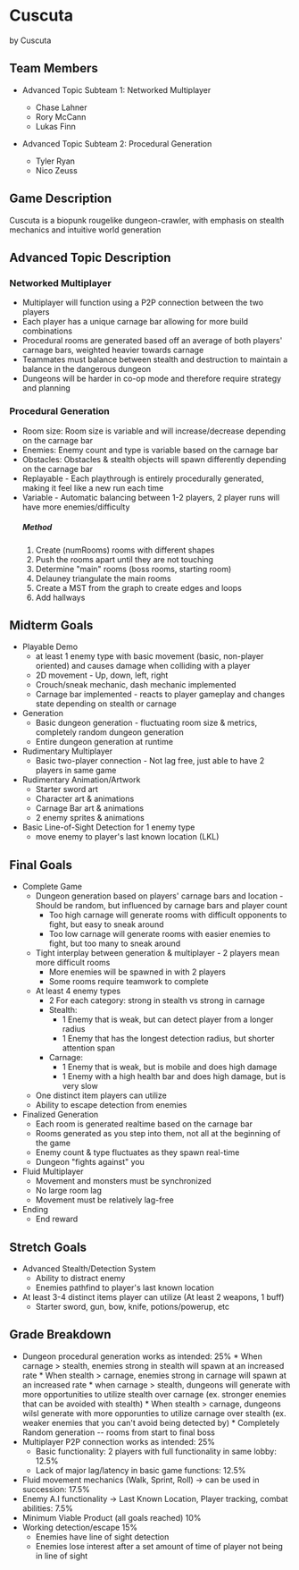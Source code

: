 # Cuscuta

by Cuscuta

## Team Members
* Advanced Topic Subteam 1: Networked Multiplayer
	* Chase Lahner
	* Rory McCann
	* Lukas Finn

* Advanced Topic Subteam 2: Procedural Generation
	* Tyler Ryan
	* Nico Zeuss

## Game Description

Cuscuta is a biopunk rougelike dungeon-crawler, with emphasis on stealth mechanics and intuitive world generation


## Advanced Topic Description

### Networked Multiplayer

 + Multiplayer will function using a P2P connection between the two players
 + Each player has a unique carnage bar allowing for more build combinations
 + Procedural rooms are generated based off an average of both players' carnage bars, weighted heavier towards carnage
 + Teammates must balance between stealth and destruction to maintain a balance in the dangerous dungeon
 + Dungeons will be harder in co-op mode and therefore require strategy and planning


    
### Procedural Generation
+ Room size: Room size is variable and will increase/decrease depending on the carnage bar
+ Enemies: Enemy count and type is variable based on the carnage bar
+ Obstacles: Obstacles & stealth objects will spawn differently depending on the carnage bar
+ Replayable - Each playthrough is entirely procedurally generated, making it feel like a new run each time
+ Variable - Automatic balancing between 1-2 players, 2 player runs will have more enemies/difficulty
	##### Method
	1. Create (numRooms) rooms with different shapes
	2. Push the rooms apart until they are not touching
	3. Determine "main" rooms (boss rooms, starting room)
	4. Delauney triangulate the main rooms
	5. Create a MST from the graph to create edges and loops
	6. Add hallways

## Midterm Goals
* Playable Demo
	+ at least 1 enemy type with basic movement (basic, non-player oriented) and causes damage when colliding with a player
	+ 2D movement - Up, down, left, right
	+ Crouch/sneak mechanic, dash mechanic implemented
 	+ Carnage bar implemented - reacts to player gameplay and changes state depending on stealth or carnage 
* Generation
	+ Basic dungeon generation - fluctuating room size & metrics, completely random dungeon generation
	+ Entire dungeon generation at runtime
* Rudimentary Multiplayer
	+ Basic two-player connection - Not lag free, just able to have 2 players in same game
* Rudimentary Animation/Artwork
   	* Starter sword art
	* Character art & animations
	* Carnage Bar art & animations
   	* 2 enemy sprites & animations   	
* Basic Line-of-Sight Detection for 1 enemy type
  	+ move enemy to player's last known location (LKL)

## Final Goals
*  Complete Game
	+ Dungeon generation based on players' carnage bars and location - Should be random, but influenced by carnage bars and player count
		+ Too high carnage will generate rooms with difficult opponents to fight, but easy to sneak around
		+ Too low carnage will generate rooms with easier enemies to fight, but too many to sneak around
	+ Tight interplay between generation & multiplayer - 2 players mean more difficult rooms
 		+ More enemies will be spawned in with 2 players
		+ Some rooms require teamwork to complete
	+ At least 4 enemy types
		+ 2 For each category: strong in stealth vs strong in carnage
		+ Stealth:
			+ 1 Enemy that is weak, but can detect player from a longer radius
			+ 1 Enemy that has the longest detection radius, but shorter attention span
		+ Carnage:
			+ 1 Enemy that is weak, but is mobile and does high damage
			+ 1 Enemy with a high health bar and does high damage, but is very slow
 	+ One distinct item players can utilize
   	+ Ability to escape detection from enemies
* Finalized Generation
	+ Each room is generated realtime based on the carnage bar
	+ Rooms generated as you step into them, not all at the beginning of the game
	+ Enemy count & type fluctuates as they spawn real-time
	+ Dungeon "fights against" you
*  Fluid Multiplayer
	+ Movement and monsters must be synchronized 
	+ No large room lag
	+ Movement must be relatively lag-free
*  Ending
	+  End reward

## Stretch Goals

* Advanced Stealth/Detection System
	+ Ability to distract enemy
	+ Enemies pathfind to player's last known location
* At least 3-4 distinct items player can utilize (At least 2 weapons, 1 buff)
	+ Starter sword, gun, bow, knife, potions/powerup, etc

## Grade Breakdown

* Dungeon procedural generation works as intended: 25%
		* When carnage > stealth, enemies strong in stealth will spawn at an increased rate
		* When stealth > carnage, enemies strong in carnage will spawn at an increased rate 
		* when carnage > stealth, dungeons will generate with more opportunities to utilize stealth over carnage (ex. stronger enemies that can be avoided with stealth)
		* When stealth > carnage, dungeons wilsl generate with more opporunties to utilize carnage over stealth (ex. weaker enemies that you can't avoid being detected by)
		* Completely Random generation -- rooms from start to final boss
* Multiplayer P2P connection works as intended: 25%
	* Basic functionality: 2 players with full functionality in same lobby: 12.5%
	* Lack of major lag/latency in basic game functions: 12.5%
* Fluid movement mechanics (Walk, Sprint, Roll) -> can be used in succession: 17.5%
* Enemy A.I functionality -> Last Known Location, Player tracking, combat abilities: 7.5%
* Minimum Viable Product (all goals reached) 10%
* Working detection/escape 15%
	* Enemies have line of sight detection
	* Enemies lose interest after a set amount of time of player not being in line of sight



